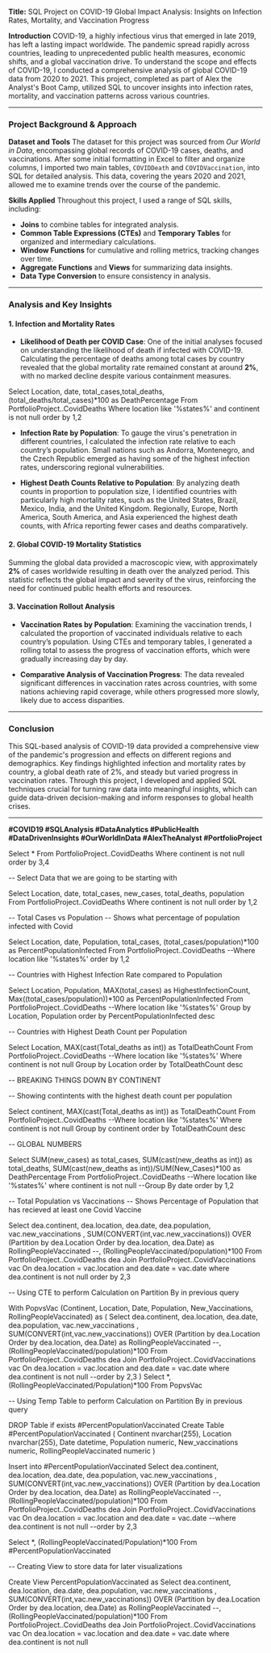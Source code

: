 **Title:** SQL Project on COVID-19 Global Impact Analysis: Insights on Infection Rates, Mortality, and Vaccination Progress


**Introduction**
COVID-19, a highly infectious virus that emerged in late 2019, has left a lasting impact worldwide. The pandemic spread rapidly across countries, leading to unprecedented public health measures, economic shifts, and a global vaccination drive. To understand the scope and effects of COVID-19, I conducted a comprehensive analysis of global COVID-19 data from 2020 to 2021. This project, completed as part of Alex the Analyst's Boot Camp, utilized SQL to uncover insights into infection rates, mortality, and vaccination patterns across various countries.

---

### Project Background & Approach

**Dataset and Tools**
The dataset for this project was sourced from *Our World in Data*, encompassing global records of COVID-19 cases, deaths, and vaccinations. After some initial formatting in Excel to filter and organize columns, I imported two main tables, `COVIDDeath` and `COVIDVaccination`, into SQL for detailed analysis. This data, covering the years 2020 and 2021, allowed me to examine trends over the course of the pandemic.

**Skills Applied**
Throughout this project, I used a range of SQL skills, including:
- **Joins** to combine tables for integrated analysis.
- **Common Table Expressions (CTEs)** and **Temporary Tables** for organized and intermediary calculations.
- **Window Functions** for cumulative and rolling metrics, tracking changes over time.
- **Aggregate Functions** and **Views** for summarizing data insights.
- **Data Type Conversion** to ensure consistency in analysis.

---

### Analysis and Key Insights

#### 1. Infection and Mortality Rates

- **Likelihood of Death per COVID Case**: One of the initial analyses focused on understanding the likelihood of death if infected with COVID-19. Calculating the percentage of deaths among total cases by country revealed that the global mortality rate remained constant at around **2%**, with no marked decline despite various containment measures.


Select Location, date, total_cases,total_deaths, (total_deaths/total_cases)*100 as DeathPercentage
From PortfolioProject..CovidDeaths
Where location like '%states%'
and continent is not null 
order by 1,2

- **Infection Rate by Population**: To gauge the virus's penetration in different countries, I calculated the infection rate relative to each country’s population. Small nations such as Andorra, Montenegro, and the Czech Republic emerged as having some of the highest infection rates, underscoring regional vulnerabilities.

- **Highest Death Counts Relative to Population**: By analyzing death counts in proportion to population size, I identified countries with particularly high mortality rates, such as the United States, Brazil, Mexico, India, and the United Kingdom. Regionally, Europe, North America, South America, and Asia experienced the highest death counts, with Africa reporting fewer cases and deaths comparatively.

#### 2. Global COVID-19 Mortality Statistics
Summing the global data provided a macroscopic view, with approximately **2%** of cases worldwide resulting in death over the analyzed period. This statistic reflects the global impact and severity of the virus, reinforcing the need for continued public health efforts and resources.

#### 3. Vaccination Rollout Analysis

- **Vaccination Rates by Population**: Examining the vaccination trends, I calculated the proportion of vaccinated individuals relative to each country’s population. Using CTEs and temporary tables, I generated a rolling total to assess the progress of vaccination efforts, which were gradually increasing day by day. 

- **Comparative Analysis of Vaccination Progress**: The data revealed significant differences in vaccination rates across countries, with some nations achieving rapid coverage, while others progressed more slowly, likely due to access disparities.

---

### Conclusion

This SQL-based analysis of COVID-19 data provided a comprehensive view of the pandemic's progression and effects on different regions and demographics. Key findings highlighted infection and mortality rates by country, a global death rate of 2%, and steady but varied progress in vaccination rates. Through this project, I developed and applied SQL techniques crucial for turning raw data into meaningful insights, which can guide data-driven decision-making and inform responses to global health crises.

---

**#COVID19 #SQLAnalysis #DataAnalytics #PublicHealth #DataDrivenInsights #OurWorldInData #AlexTheAnalyst #PortfolioProject**











Select *
From PortfolioProject..CovidDeaths
Where continent is not null 
order by 3,4


-- Select Data that we are going to be starting with

Select Location, date, total_cases, new_cases, total_deaths, population
From PortfolioProject..CovidDeaths
Where continent is not null 
order by 1,2





-- Total Cases vs Population
-- Shows what percentage of population infected with Covid

Select Location, date, Population, total_cases,  (total_cases/population)*100 as PercentPopulationInfected
From PortfolioProject..CovidDeaths
--Where location like '%states%'
order by 1,2


-- Countries with Highest Infection Rate compared to Population

Select Location, Population, MAX(total_cases) as HighestInfectionCount,  Max((total_cases/population))*100 as PercentPopulationInfected
From PortfolioProject..CovidDeaths
--Where location like '%states%'
Group by Location, Population
order by PercentPopulationInfected desc


-- Countries with Highest Death Count per Population

Select Location, MAX(cast(Total_deaths as int)) as TotalDeathCount
From PortfolioProject..CovidDeaths
--Where location like '%states%'
Where continent is not null 
Group by Location
order by TotalDeathCount desc



-- BREAKING THINGS DOWN BY CONTINENT

-- Showing contintents with the highest death count per population

Select continent, MAX(cast(Total_deaths as int)) as TotalDeathCount
From PortfolioProject..CovidDeaths
--Where location like '%states%'
Where continent is not null 
Group by continent
order by TotalDeathCount desc



-- GLOBAL NUMBERS

Select SUM(new_cases) as total_cases, SUM(cast(new_deaths as int)) as total_deaths, SUM(cast(new_deaths as int))/SUM(New_Cases)*100 as DeathPercentage
From PortfolioProject..CovidDeaths
--Where location like '%states%'
where continent is not null 
--Group By date
order by 1,2



-- Total Population vs Vaccinations
-- Shows Percentage of Population that has recieved at least one Covid Vaccine

Select dea.continent, dea.location, dea.date, dea.population, vac.new_vaccinations
, SUM(CONVERT(int,vac.new_vaccinations)) OVER (Partition by dea.Location Order by dea.location, dea.Date) as RollingPeopleVaccinated
--, (RollingPeopleVaccinated/population)*100
From PortfolioProject..CovidDeaths dea
Join PortfolioProject..CovidVaccinations vac
	On dea.location = vac.location
	and dea.date = vac.date
where dea.continent is not null 
order by 2,3


-- Using CTE to perform Calculation on Partition By in previous query

With PopvsVac (Continent, Location, Date, Population, New_Vaccinations, RollingPeopleVaccinated)
as
(
Select dea.continent, dea.location, dea.date, dea.population, vac.new_vaccinations
, SUM(CONVERT(int,vac.new_vaccinations)) OVER (Partition by dea.Location Order by dea.location, dea.Date) as RollingPeopleVaccinated
--, (RollingPeopleVaccinated/population)*100
From PortfolioProject..CovidDeaths dea
Join PortfolioProject..CovidVaccinations vac
	On dea.location = vac.location
	and dea.date = vac.date
where dea.continent is not null 
--order by 2,3
)
Select *, (RollingPeopleVaccinated/Population)*100
From PopvsVac



-- Using Temp Table to perform Calculation on Partition By in previous query

DROP Table if exists #PercentPopulationVaccinated
Create Table #PercentPopulationVaccinated
(
Continent nvarchar(255),
Location nvarchar(255),
Date datetime,
Population numeric,
New_vaccinations numeric,
RollingPeopleVaccinated numeric
)

Insert into #PercentPopulationVaccinated
Select dea.continent, dea.location, dea.date, dea.population, vac.new_vaccinations
, SUM(CONVERT(int,vac.new_vaccinations)) OVER (Partition by dea.Location Order by dea.location, dea.Date) as RollingPeopleVaccinated
--, (RollingPeopleVaccinated/population)*100
From PortfolioProject..CovidDeaths dea
Join PortfolioProject..CovidVaccinations vac
	On dea.location = vac.location
	and dea.date = vac.date
--where dea.continent is not null 
--order by 2,3

Select *, (RollingPeopleVaccinated/Population)*100
From #PercentPopulationVaccinated




-- Creating View to store data for later visualizations

Create View PercentPopulationVaccinated as
Select dea.continent, dea.location, dea.date, dea.population, vac.new_vaccinations
, SUM(CONVERT(int,vac.new_vaccinations)) OVER (Partition by dea.Location Order by dea.location, dea.Date) as RollingPeopleVaccinated
--, (RollingPeopleVaccinated/population)*100
From PortfolioProject..CovidDeaths dea
Join PortfolioProject..CovidVaccinations vac
	On dea.location = vac.location
	and dea.date = vac.date
where dea.continent is not null 

